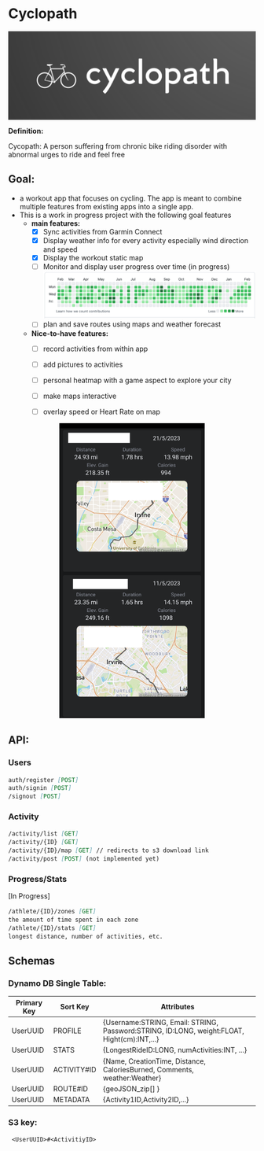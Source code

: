 # Cyclopath

<img src="./client/cyclopath/assets/media/logo.png" style="margin:auto; display:block"   />

**Definition:**

Cycopath: A person suffering from chronic bike riding disorder with abnormal urges to ride and feel free

## Goal:

- a workout app that focuses on cycling. The app is meant to combine multiple features from existing
  apps into a single app.
- This is a work in progress project with the following goal features
  - **main features:**
    - [x] Sync activities from Garmin Connect
    - [x] Display weather info for every activity especially wind direction and speed
    - [x] Display the workout static map
    - [ ] Monitor and display user progress over time (in progress)
          ![img.png](img.png)
    - [ ] plan and save routes using maps and weather forecast
  - **Nice-to-have features:**
    - [ ] record activities from within app
    - [ ] add pictures to activities
    - [ ] personal heatmap with a game aspect to explore your city
    - [ ] make maps interactive
    - [ ] overlay speed or Heart Rate on map



<div align=center>
<img src="./client/cyclopath/assets/media/screenshot.png" height="600" />
</div>

## API:

### Users

```markdown
auth/register [POST]
auth/signin [POST]
/signout [POST]
```

### Activity

```md
/activity/list [GET]
/activity/{ID} [GET]
/activity/{ID}/map [GET] // redirects to s3 download link
/activity/post [POST] (not implemented yet)
```

### Progress/Stats

[In Progress]

```md
/athlete/{ID}/zones [GET]
the amount of time spent in each zone
/athlete/{ID}/stats [GET]
longest distance, number of activities, etc.
```

## Schemas

### Dynamo DB Single Table:

| Primary Key | Sort Key    | Attributes                                                                                  |
| ----------- | ----------- | ------------------------------------------------------------------------------------------- |
| UserUUID    | PROFILE     | {Username:STRING, Email: STRING, Password:STRING, ID:LONG, weight:FLOAT, Hight(cm):INT,...} |
| UserUUID    | STATS       | {LongestRideID:LONG, numActivities:INT, ...}                                                |
| UserUUID    | ACTIVITY#ID | {Name, CreationTime, Distance, CaloriesBurned, Comments, weather:Weather}                   |
| UserUUID    | ROUTE#ID    | {geoJSON_zip[] }                                                                            |
| UserUUID    | METADATA    | {Activity1ID,Activity2ID,...}                                                               |

### S3 key:

```
 <UserUUID>#<ActivitiyID>
```
